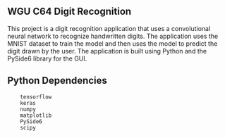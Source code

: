 ## WGU C64 Digit Recognition

This project is a digit recognition application that uses a convolutional neural network to recognize handwritten digits. The application uses the MNIST dataset to train the model and then uses the model to predict the digit drawn by the user. The application is built using Python and the PySide6 library for the GUI.



## Python Dependencies
        tensorflow
        keras
        numpy
        matplotlib
        PySide6
        scipy

